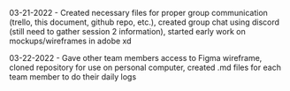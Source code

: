 03-21-2022 - Created necessary files for proper group communication (trello, this document, github repo, etc.), created group chat using discord (still need to gather session 2 information), started early work on mockups/wireframes in adobe xd

03-22-2022 - Gave other team members access to Figma wireframe, cloned repository for use on personal computer, created .md files for each team member to do their daily logs